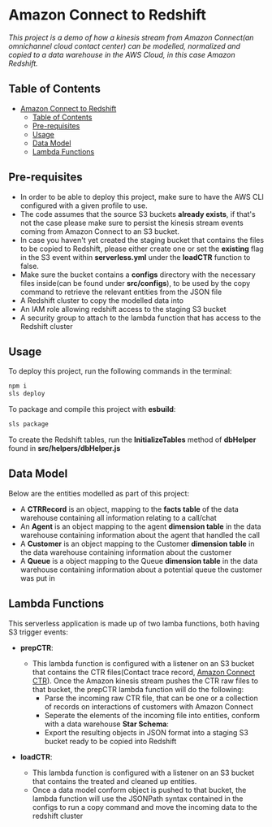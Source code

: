# Amazon Connect to Redshift

_This project is a demo of how a kinesis stream from Amazon Connect(an omnichannel cloud contact center) can be modelled, normalized and copied to a data warehouse in the AWS Cloud, in this case Amazon Redshift._

## Table of Contents

- [Amazon Connect to Redshift](#amazon-connect-to-redshift)
  - [Table of Contents](#table-of-contents)
  - [Pre-requisites](#pre-requisites)
  - [Usage](#usage)
  - [Data Model](#data-model)
  - [Lambda Functions](#lambda-functions)

## Pre-requisites

- In order to be able to deploy this project, make sure to have the AWS CLI configured with a given profile to use.
- The code assumes that the source S3 buckets **already exists**, if that's not the case please make sure to persist the kinesis stream events coming from Amazon Connect to an S3 bucket.
- In case you haven't yet created the staging bucket that contains the files to be copied to Redshift, please either create one or set the **existing** flag in the S3 event within **serverless.yml** under the **loadCTR** function to false.
- Make sure the bucket contains a **configs** directory with the necessary files inside(can be found under **src/configs**), to be used by the copy command to retrieve the relevant entities from the JSON file
- A Redshift cluster to copy the modelled data into
- An IAM role allowing redshift access to the staging S3 bucket
- A security group to attach to the lambda function that has access to the Redshift cluster

## Usage

To deploy this project, run the following commands in the terminal:

```bash
npm i
sls deploy
```

To package and compile this project with **esbuild**:

```bash
sls package
```

To create the Redshift tables, run the **InitializeTables** method of **dbHelper** found in **src/helpers/dbHelper.js**

## Data Model

Below are the entities modelled as part of this project:

- A **CTRRecord** is an object, mapping to the **facts table** of the data warehouse containing all information relating to a call/chat
- An **Agent** is an object mapping to the agent **dimension table** in the data warehouse containing information about the agent that handled the call
- A **Customer** is an object mapping to the Customer **dimension table** in the data warehouse containing information about the customer
- A **Queue** is a object mapping to the Queue **dimension table** in the data warehouse containing information about a potential queue the customer was put in

## Lambda Functions

This serverless application is made up of two lamba functions, both having S3 trigger events:

- **prepCTR**:

  - This lambda function is configured with a listener on an S3 bucket that contains the CTR files(Contact trace record, [Amazon Connect CTR](https://docs.aws.amazon.com/connect/latest/adminguide/ctr-data-model.html)). Once the Amazon kinesis stream pushes the CTR raw files to that bucket, the prepCTR lambda function will do the following:
    - Parse the incoming raw CTR file, that can be one or a collection of records on interactions of customers with Amazon Connect
    - Seperate the elements of the incoming file into entities, conform with a data warehouse **Star Schema**:
    - Export the resulting objects in JSON format into a staging S3 bucket ready to be copied into Redshift

- **loadCTR**:
  - This lambda function is configured with a listener on an S3 bucket that contains the treated and cleaned up entities.
  - Once a data model conform object is pushed to that bucket, the lambda function will use the JSONPath syntax contained in the configs to run a copy command and move the incoming data to the redshift cluster
